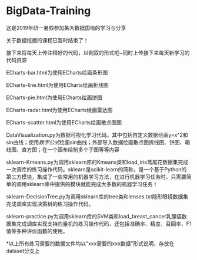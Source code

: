 # BigData-Training
这是2019年研一暑假参加某大数据国培的学习与分享

关于数据挖掘的课程已暂时结束了！

接下来将每天上传注释好的代码，以倒叙的形式吧~同时上传接下来每天新学习的代码资源

ECharts-bar.html为使用ECharts绘画条形图

ECharts-line.html为使用ECharts绘画折线图

ECharts-pie.html为使用ECharts绘画饼图

ECharts-radar.html为使用ECharts绘画雷达图

ECharts-scatter.html为使用ECharts绘画散点图图

DataVisualization.py为数据可视化学习代码。其中包括自定义数据绘画y=x^2和sin曲线；使用$数学公式$绘画sin曲线；外部导入数据绘画散点图折线图、饼图、箱线图、直方图；在一个画布绘制多个子图等等内容

sklearn-Kmeans.py为调用sklearn库的Kmeans类和load_iris鸢尾花数据集完成一次调库的练习操作代码。sklearn是scikit-learn的简称，是一个基于Python的第三方模块，集成了一些常用的机器学习方法，在进行机器学习任务时，只需要简单的调用sklearn库中提供的模块就能完成大多数的机器学习任务！

sklearn-DecisionTree.py为调用sklearn库的tree类和lenses.txt隐形眼镜数据集完成调库实现决策树的练习操作代码。

sklearn-practice.py为调用sklearn库的SVM类和load_breast_cancer乳腺癌数据集完成调库实现支持向量机的练习操作代码，还包括准确率、精度、召回率、F1值等多种评价函数的使用。

*以上所有练习需要的数据文件均以“xxx需要的xxx数据”形式说明，存放在dataset分支上
